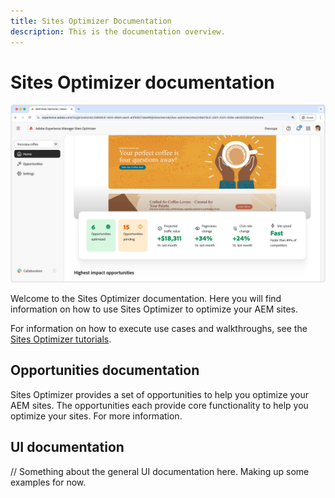 ```yaml
---
title: Sites Optimizer Documentation
description: This is the documentation overview.
---
```


# Sites Optimizer documentation

![Sites Optimizer](./assets/overview/hero.png)

Welcome to the Sites Optimizer documentation. Here you will find information on how to use Sites Optimizer to optimize your AEM sites.

For information on how to execute use cases and walkthroughs, see the [Sites Optimizer tutorials](../tutorials/overview.md).

## Opportunities documentation

Sites Optimizer provides a set of opportunities to help you optimize your AEM sites. The opportunities each provide core functionality to help you optimize your sites. For more information.

<!--CARDS 

* ./opportunities/missing-alt-text.md
* ./opportunities/broken-back-links.md
* ./opportunities/etc.md

-->

## UI documentation

// Something about the general UI documentation here. Making up some examples for now.

<!--CARDS 

* ./ui/dashboard.md
* ./ui/navigation.md
* ./ui/etc.md

-->
